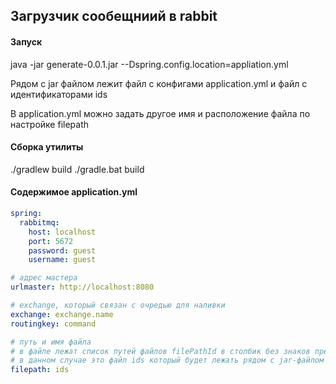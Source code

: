 ## Загрузчик сообещниий в rabbit

#### Запуск

java -jar generate-0.0.1.jar --Dspring.config.location=appliation.yml

Рядом с jar файлом лежит файл с конфигами application.yml и файл с идентификаторами ids

В application.yml можно задать другое имя и расположение файла 
по настройке filepath

#### Сборка утилиты

./gradlew build
./gradle.bat build

#### Содержимое application.yml


```yml
spring:
  rabbitmq:
    host: localhost
    port: 5672
    password: guest
    username: guest

# адрес мастера
urlmaster: http://localhost:8080

# exchange, который связан с очредью для наливки
exchange: exchange.name
routingkey: command

# путь и имя файла
# в файле лежат список путей файлов filePathId в столбик без знаков препинания
# в данном случае это файл ids который будет лежать рядом с jar-файлом
filepath: ids
```

